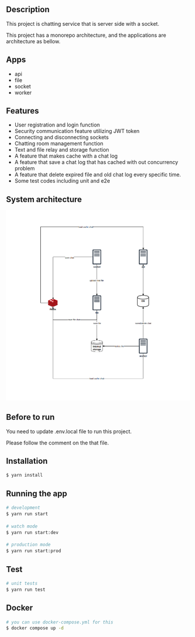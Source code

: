 ## Description

This project is chatting service that is server side with a socket.

This project has a monorepo architecture, and the applications are architecture as bellow.

## Apps

- api 
- file
- socket
- worker

## Features

- User registration and login function
- Security communication feature utilizing JWT token
- Connecting and disconnecting sockets
- Chatting room management function
- Text and file relay and storage function
- A feature that makes cache with a chat log
- A feature that save a chat log that has cached with out concurrency problem
- A feature that delete expired file and old chat log every specific time.
- Some test codes including unit and e2e

## System architecture
![SYSTEM_ARCHITECTURE](./system_architecture.png)  


## Before to run

You need to update .env.local file to run this project.

Please follow the comment on the that file.

## Installation

```bash
$ yarn install
```

## Running the app

```bash
# development
$ yarn run start

# watch mode
$ yarn run start:dev

# production mode
$ yarn run start:prod
```

## Test

```bash
# unit tests
$ yarn run test
```

## Docker
```bash
# you can use docker-compose.yml for this
$ docker compose up -d
```